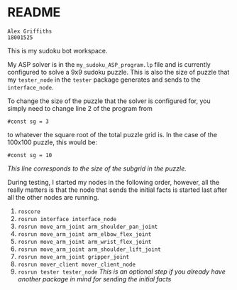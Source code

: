 # README

```
Alex Griffiths
18001525
```

This is my sudoku bot workspace.

My ASP solver is in the `my_sudoku_ASP_program.lp` file and is currently configured to solve a 9x9 sudoku puzzle. This is also the size of puzzle that my `tester_node` in the `tester` package generates and sends to the `interface_node`.

To change the size of the puzzle that the solver is configured for, you simply need to change line 2 of the program from

```
#const sg = 3
```

to whatever the square root of the total puzzle grid is. In the case of the 100x100 puzzle, this would be:

```
#const sg = 10
```

_This line corresponds to the size of the subgrid in the puzzle._

During testing, I started my nodes in the following order, however, all the really matters is that the node that sends the initial facts is started last after all the other nodes are running.

1. `roscore`
2. `rosrun interface interface_node`
3. `rosrun move_arm_joint arm_shoulder_pan_joint`
4. `rosrun move_arm_joint arm_elbow_flex_joint`
5. `rosrun move_arm_joint arm_wrist_flex_joint`
6. `rosrun move_arm_joint arm_shoulder_lift_joint`
7. `rosrun move_arm_joint gripper_joint`
8. `rosrun mover_client mover_client_node`
9. `rosrun tester tester_node` _This is an optional step if you already have another package in mind for sending the initial facts_


